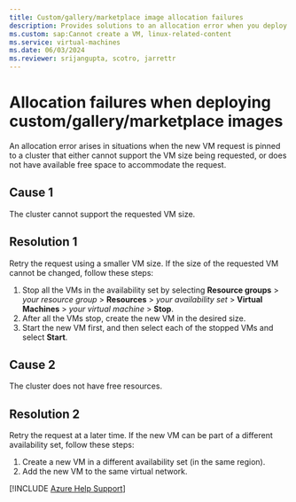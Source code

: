```yaml
---
title: Custom/gallery/marketplace image allocation failures
description: Provides solutions to an allocation error when you deploy a custom/gallery/marketplace image.
ms.custom: sap:Cannot create a VM, linux-related-content
ms.service: virtual-machines
ms.date: 06/03/2024
ms.reviewer: srijangupta, scotro, jarrettr
---
```

# Allocation failures when deploying custom/gallery/marketplace images

An allocation error arises in situations when the new VM request is pinned to a cluster that either cannot support the VM size being requested, or does not have available free space to accommodate the request.

## Cause 1

The cluster cannot support the requested VM size.

## Resolution 1

Retry the request using a smaller VM size. If the size of the requested VM cannot be changed, follow these steps:

1. Stop all the VMs in the availability set by selecting **Resource groups** > *your resource group* > **Resources** > *your availability set* > **Virtual Machines** > *your virtual machine* > **Stop**.
2. After all the VMs stop, create the new VM in the desired size.
3. Start the new VM first, and then select each of the stopped VMs and select **Start**.

## Cause 2

The cluster does not have free resources.

## Resolution 2

Retry the request at a later time. If the new VM can be part of a different availability set, follow these steps:

1. Create a new VM in a different availability set (in the same region).
2. Add the new VM to the same virtual network.

[!INCLUDE [Azure Help Support](../../../includes/azure-help-support.md)]